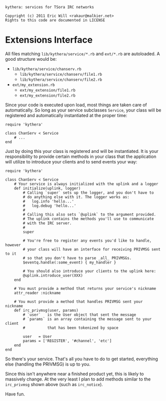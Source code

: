     kythera: services for TSora IRC networks

    Copyright (c) 2011 Eric Will <rakaur@malkier.net>
    Rights to this code are documented in LICENSE

Extensions Interface
====================

All files matching `lib/kythera/service/*.rb` and `ext/*.rb` are autoloaded.
A good structure would be:

  * `lib/kythera/service/chanserv.rb`
    * `lib/kythera/service/chanserv/file1.rb`
    * `lib/kythera/service/chanserv/file2.rb`
  * `ext/my_extension.rb`
    * `ext/my_extension/file1.rb`
    * `ext/my_extension/file2.rb`

Since your code is executed upon load, most things are taken care of
automatically. So long as your service subclasses `Service`, your class will
be registered and automatically instantiated at the proper time:

    require 'kythera'

    class ChanServ < Service
        # ...
    end

Just by doing this your class is registered and will be instantiated. It is
your responsibility to provide certain methods in your class that the
application will utilize to introduce your clients and to send events your way:

    require 'kythera'

    class ChanServ < Service
        # Your service is always initialized with the uplink and a logger
        def initialize(uplink, logger)
            # Calling `super` sets up the logger, and you don't have to
            # do anything else with it. The logger works as:
            #   log.info 'hello...'
            #   log.debug 'hello...'
            #
            # Calling this also sets `@uplink` to the argument provided.
            # The uplink contains the methods you'll use to communicate
            # with the IRC server.
            #
            super

            # You're free to register any events you'd like to handle, however
            # your class will have an interface for receiving PRIVMSG sent to it
            # so that you don't have to parse _all_ PRIVMSGs.
            $eventq.handle(:some_event) { my_handler }

            # You should also introduce your clients to the uplink here:
            @uplink.introduce_user(XXX)
        end

        # You must provide a method that returns your service's nickname
        attr_reader :nickname

        # You must provide a method that handles PRIVMSG sent your nickname
        def irc_privmsg(user, params)
            # `user`   is the User object that sent the message
            # `params` is an array containing the message sent to your client
            #          that has been tokenized by space

            user   = User
            params = ['REGISTER', '#channel', 'etc']
        end
    end

So there's your service. That's all you have to do to get started, everything
else (handling the PRIVMSG) is up to you.

Since this isn't anywhere near a finished product yet, this is likely to
massively change. At the very least I plan to add methods similar to the
`irc_privmsg` shown above (such as `irc_notice`).

Have fun.
